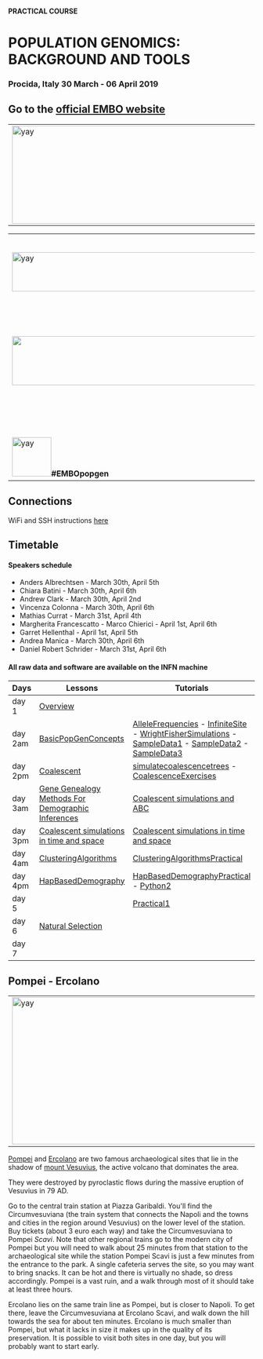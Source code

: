 #### PRACTICAL COURSE

# POPULATION GENOMICS: BACKGROUND AND TOOLS
### Procida, Italy 30 March - 06 April 2019

## Go to the [official EMBO website](http://meetings.embo.org/event/19-population-genomics)


<table style="width:100%">
   <tr>
     <td><img src="./img/popgenlogo.png" alt="yay" height="200" width="700"></td>
     <tr/>
</table>


<table width="700">
   <tr>
   <td><a href="https://elixir-iib-training.github.io/website/"><img src="./img/logos/logo_iib.png" alt="yay" height="80" width="700"></a></td>
   <td></td>
   <td><a href="https://www.elixir-europe.org/about-us/how-funded/eu-projects/excelerate"><img src="./img/logos/Logo_excelerate_whitebackground.png" alt="yay" height="80" width="300"></a></td>
   <td width="30"></td>
     <td><a href="http://www.igb.cnr.it/"><img src="./img/logos/IGB-logo.jpg" alt="cnr" height="150" width="550"></a></td>
      </tr>
      <tr>
      <td><a href="http://www.genomix4life.com/it/"><img src="./img/logos/Logo_genomix4life.png" height="100" width="500"></a></td>
      <td width="100"></td>
      <td align="right"><a href="http://meetings.embo.org/event/19-population-genomics/"><img src="./img/logos/EMBO.gif" alt="yay" height="200" width="850"></a></td>
      <td width="100"></td>
        <td align="right"><a href="http://home.infn.it/en/"><img src="./img/logos/Logo_INFN.png" alt="yay" height="100" width="150"></a></td>          
        </tr>
        <tr height="50"></tr>
   <tr>
    <td colspan="4"><img src="./img/tw.png" alt="yay" height="80" width="80"><b>#EMBOpopgen</b></td>    
   </tr>
</table>



## Connections
WiFi and SSH instructions [here](WiFi-SSHinstruction.md)

## Timetable

#### Speakers schedule
- Anders Albrechtsen - March 30th, April 5th  
- Chiara Batini - March 30th, April 6th 
- Andrew Clark - March 30th, April 2nd 
- Vincenza Colonna - March 30th, April 6th 
- Mathias Currat - March 31st, April 4th 
- Margherita Francescatto - Marco Chierici  - April 1st, April 6th 
- Garret Hellenthal - April 1st, April 5th 
- Andrea Manica - March 30th, April 6th 
- Daniel Robert Schrider - March 31st, April 6th


#### All raw data and software are available on the INFN machine

Days |Lessons  | Tutorials |
------------ | ------------- | ------------- |
day 1 | [Overview](day2/clark/EMBOClarkOverview.pdf)  ||
day 2am | [BasicPopGenConcepts](day2/clark/EMBOpopgenForcesCLARK.pdf)  |[AlleleFrequencies](day2/clark/AlleleFreqDyn.txt) - [InfiniteSite](day2/clark/InfiniteSites.txt) - [WrightFisherSimulations](day2/clark/WrightFisherSim.txt) - [SampleData1](day2/clark/SampleData1.txt) - [SampleData2](day2/clark/SampleData2.txt) -  [SampleData3](day2/clark/SampleData3.txt) |
day 2pm |[Coalescent](day2/clark/EMBO-Coalescent.pdf) |[simulatecoalescencetrees](day2/clark/simulatecoalescencetrees.txt) - [CoalescenceExercises](day2/clark/CoalescenceExercises2019.docx) |
day 3am |[Gene Genealogy Methods For Demographic Inferences](day3/currat/MatCurrat_PopGen_19-Gene-GenealogyMethodsForDemographicInferences-slides.pdf)|[Coalescent simulations and ABC](day3/currat/EmboPopGen_MatCurrat_Morning_Practicals_19.pdf)|
day 3pm |[Coalescent simulations in time and space](day3/currat/MatCurrat_PopGen_19-CoalescentSimulationsInTimeAndSpace-slides.pdf)|[Coalescent simulations in time and space](day3/currat/EmboPopGen_MatCurrat_Afternoon_Practicals_19.pdf)|
day 4am |[ClusteringAlgorithms](day4/EMBOProcida_ClusteringAlgorithmsLecture.pdf)|[ClusteringAlgorithmsPractical](day4/EMBOProcida_ClusteringAlgorithmsPractical.pdf)|
day 4pm |[HapBasedDemography](day4/EMBOProcida_HapBasedDemographyLecture.pdf)|[HapBasedDemographyPractical](day4/EMBOProcida_HapBasedDemographyPractical.pdf) - [Python2](day4/python_2.md)| 
day 5 ||[Practical1](day5/Manica_practical_1.pdf)|
day 6 |[Natural Selection](http://popgen.dk/albrecht/EMBO2019)||
day 7 |||



## Pompei - Ercolano


<table style="width:100%">
   <tr>
     <td><img src="./img/pompei1.jpg" alt="yay" height="300" width="600"></td>
     <tr/>
</table>


[Pompei](https://en.wikipedia.org/wiki/Pompeii) and [Ercolano](https://en.wikipedia.org/wiki/Ercolano) are two famous archaeological sites that lie in the shadow of [mount Vesuvius](https://en.wikipedia.org/wiki/Mount_Vesuvius), the active volcano that dominates the area.

They were destroyed by pyroclastic flows during the massive eruption of Vesuvius in 79 AD.

Go to the central train station at Piazza Garibaldi. You'll find the Circumvesuviana (the train system that connects the Napoli and the towns and cities in the region around Vesuvius) on the lower level of the station. Buy tickets (about 3 euro each way) and take the Circumvesuviana to Pompei _Scavi_. Note that other regional trains go to the modern city of Pompei but you will need to walk about 25 minutes from that station to the archaeological site while the station Pompei Scavi is just a few minutes from the entrance to the park. A single cafeteria serves the site, so you may want to bring snacks. It can be hot and there is virtually no shade, so dress accordingly. Pompei is a vast ruin, and a walk through most of it should take at least three hours.

Ercolano lies on the same train line as Pompei, but is closer to Napoli. To get there, leave the Circumvesuviana at Ercolano Scavi, and walk down the hill towards the sea for about ten minutes. Ercolano is much smaller than Pompei, but what it lacks in size it makes up in the quality of its preservation. It is possible to visit both sites in one day, but you will probably want to start early.
